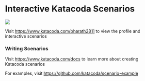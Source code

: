 # Interactive Katacoda Scenarios

[![](http://shields.katacoda.com/katacoda/bharath2811/count.svg)](https://www.katacoda.com/bharath2811 "Get your profile on Katacoda.com")

Visit https://www.katacoda.com/bharath2811 to view the profile and interactive scenarios

### Writing Scenarios
Visit https://www.katacoda.com/docs to learn more about creating Katacoda scenarios

For examples, visit https://github.com/katacoda/scenario-example
